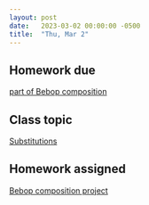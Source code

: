 ```yaml
---
layout: post
date:   2023-03-02 00:00:00 -0500
title:  "Thu, Mar 2"
---
```


## Homework due

[part of Bebop composition](https://viva.pressbooks.pub/openmusictheory/chapter/jazz-embellishing-chords/#assignments)

## Class topic

[Substitutions](https://viva.pressbooks.pub/openmusictheory/chapter/substitutions/)

## Homework assigned

[Bebop composition project](https://viva.pressbooks.pub/openmusictheory/chapter/jazz-embellishing-chords/#assignments)

